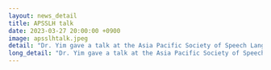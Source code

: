 ```yaml
---
layout: news_detail
title: APSSLH talk 
date: 2023-03-27 20:00:00 +0900
image: apsslhtalk.jpeg
detail: "Dr. Yim gave a talk at the Asia Pacific Society of Speech Language and Hearing's meeting. The tile of the talk was Importance of Maintaining Mother Tongue in the Face of Bilingual Children's Dynamic Language Shift."
long_detail: "Dr. Yim gave a talk at the Asia Pacific Society of Speech Language and Hearing's meeting. The tile of the talk was Importance of Maintaining Mother Tongue in the Face of Bilingual Children's Dynamic Language Shift. Details of the lecture are as follows. This talk will provide an overview of multiple studies of bilingual children, conducted at the Ewha Child Language Lab, whose mother tongues are Korean, Vietnamese, Mandarin, and other languages spoken in Korea. The research aims to provide evidence of the importance of mother tongue on psycho-cognitive linguistic abilities, such as self-esteem, resilience, third language proficiency, and executive functions."
---
```


